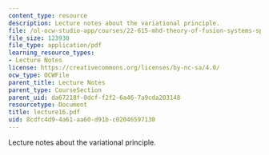```yaml
---
content_type: resource
description: Lecture notes about the variational principle.
file: /ol-ocw-studio-app/courses/22-615-mhd-theory-of-fusion-systems-spring-2007/8cdfc4d94a61aa60d91bc02046597130_lecture16.pdf
file_size: 123930
file_type: application/pdf
learning_resource_types:
- Lecture Notes
license: https://creativecommons.org/licenses/by-nc-sa/4.0/
ocw_type: OCWFile
parent_title: Lecture Notes
parent_type: CourseSection
parent_uid: da67218f-0dcf-f2f2-6a46-7a9cda203148
resourcetype: Document
title: lecture16.pdf
uid: 8cdfc4d9-4a61-aa60-d91b-c02046597130
---
```

Lecture notes about the variational principle.